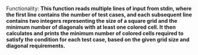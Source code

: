 Functionality: **This function reads multiple lines of input from stdin, where the first line contains the number of test cases, and each subsequent line contains two integers representing the size of a square grid and the minimum number of diagonals with at least one colored cell. It then calculates and prints the minimum number of colored cells required to satisfy the condition for each test case, based on the given grid size and diagonal requirements.**